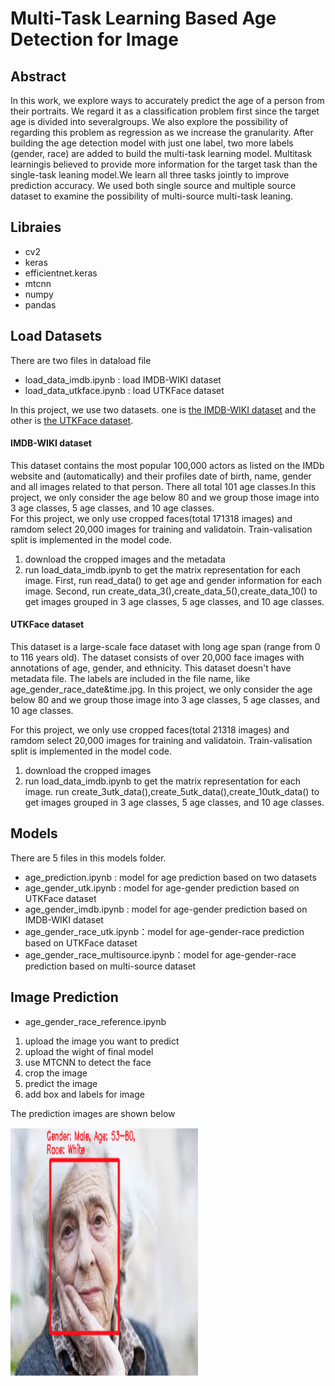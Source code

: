 # Multi-Task Learning Based Age Detection for Image

## Abstract
In  this  work,  we  explore  ways  to  accurately predict  the  age  of  a  person  from  their  portraits.  We regard it as a classification problem first since the target age is divided into severalgroups.  We also explore the possibility of regarding  this  problem  as  regression  as  we  increase the granularity.  After building the age detection model with just one label, two more labels  (gender,  race)  are  added  to  build  the multi-task learning model.  Multitask learningis believed to provide more information for the target task than the single-task leaning model.We learn all three tasks jointly to improve prediction accuracy.  We used both single source and multiple source dataset to examine the possibility of multi-source multi-task leaning.

## Libraies
- cv2
- keras
- efficientnet.keras
- mtcnn 
- numpy
- pandas



## Load Datasets
There are two files in dataload file
- load_data_imdb.ipynb : load IMDB-WIKI dataset
- load_data_utkface.ipynb : load UTKFace dataset

In this project, we use two datasets. one is [the IMDB-WIKI dataset](https://data.vision.ee.ethz.ch/cvl/rrothe/imdb-wiki/) and the other is [the UTKFace dataset](https://susanqq.github.io/UTKFace/). 

#### IMDB-WIKI dataset
This dataset contains the most popular 100,000 actors as listed on the IMDb website and (automatically) and their profiles date of birth, name, gender and all images related to that person. There all total 101 age classes.In this project, we only consider the age below 80 and we group those image into 3 age classes, 5 age classes, and 10 age classes.\
For this project, we only use cropped faces(total 171318 images) and ramdom select 20,000 images for training and validatoin. Train-valisation split is implemented in the model code.
1. download the cropped images and the metadata
2. run load_data_imdb.ipynb to get the matrix representation for each image. First, run read_data() to get age and gender information for each image. Second, run create_data_3(),create_data_5(),create_data_10() to get images grouped in 3 age classes, 5 age classes, and 10 age classes.
#### UTKFace dataset
This dataset is a large-scale face dataset with long age span (range from 0 to 116 years old). The dataset consists of over 20,000 face images with annotations of age, gender, and ethnicity. This dataset doesn't have metadata file. The labels are included in the file name, like age_gender_race_date&time.jpg. In this project, we only consider the age below 80 and we group those image into 3 age classes, 5 age classes, and 10 age classes.

For this project, we only use cropped faces(total 21318 images) and ramdom select 20,000 images for training and validatoin. Train-valisation split is implemented in the model code.
1. download the cropped images
2. run load_data_imdb.ipynb to get the matrix representation for each image. run create_3utk_data(),create_5utk_data(),create_10utk_data() to get images grouped in 3 age classes, 5 age classes, and 10 age classes.

## Models
There are 5 files in this models folder. 
- age_prediction.ipynb : model for age prediction based on two datasets
- age_gender_utk.ipynb : model for age-gender prediction based on UTKFace dataset
- age_gender_imdb.ipynb : model for age-gender prediction based on IMDB-WIKI dataset
- age_gender_race_utk.ipynb：model for age-gender-race prediction based on UTKFace dataset
- age_gender_race_multisource.ipynb：model for age-gender-race prediction based on multi-source dataset



## Image Prediction
- age_gender_race_reference.ipynb
1. upload the image you want to predict
2. upload the wight of final model
3. use MTCNN to detect the face
4. crop the image
5. predict the image
6. add box and labels for image

The prediction images are shown below


<img width="300" height="400" src="https://github.com/Xi-Yang-project/3033project/blob/main/reference%20images/3ageclasses_prediction.png"/>









